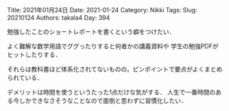 ﻿Title: 2021年01月24日
Date: 2021-01-24
Category: Nikki
Tags: 
Slug: 20210124
Authors: takala4
Day: 394




勉強したことのショートレポートを書くという癖をつけたい．


よく難解な数学用語でググったりすると何者かの講義資料や
学生の勉強PDFがヒットしたりする．


それらは教科書ほど体系化されてないものの，ピンポイントで要点がよくまとめられている．



デメリットは時間を使うというたった1点だけな気がする．
人生で一番時間のある今しかできなさそうなことなので面倒と思わずに習慣化したい．